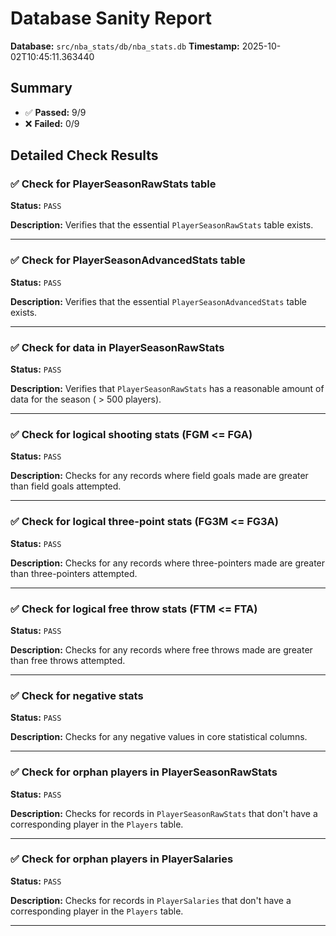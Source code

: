 # Database Sanity Report

**Database:** `src/nba_stats/db/nba_stats.db`
**Timestamp:** 2025-10-02T10:45:11.363440

## Summary

- ✅ **Passed:** 9/9
- ❌ **Failed:** 0/9

## Detailed Check Results

### ✅ Check for PlayerSeasonRawStats table

**Status:** `PASS`

**Description:** Verifies that the essential `PlayerSeasonRawStats` table exists.

---

### ✅ Check for PlayerSeasonAdvancedStats table

**Status:** `PASS`

**Description:** Verifies that the essential `PlayerSeasonAdvancedStats` table exists.

---

### ✅ Check for data in PlayerSeasonRawStats

**Status:** `PASS`

**Description:** Verifies that `PlayerSeasonRawStats` has a reasonable amount of data for the season ( > 500 players).

---

### ✅ Check for logical shooting stats (FGM <= FGA)

**Status:** `PASS`

**Description:** Checks for any records where field goals made are greater than field goals attempted.

---

### ✅ Check for logical three-point stats (FG3M <= FG3A)

**Status:** `PASS`

**Description:** Checks for any records where three-pointers made are greater than three-pointers attempted.

---

### ✅ Check for logical free throw stats (FTM <= FTA)

**Status:** `PASS`

**Description:** Checks for any records where free throws made are greater than free throws attempted.

---

### ✅ Check for negative stats

**Status:** `PASS`

**Description:** Checks for any negative values in core statistical columns.

---

### ✅ Check for orphan players in PlayerSeasonRawStats

**Status:** `PASS`

**Description:** Checks for records in `PlayerSeasonRawStats` that don't have a corresponding player in the `Players` table.

---

### ✅ Check for orphan players in PlayerSalaries

**Status:** `PASS`

**Description:** Checks for records in `PlayerSalaries` that don't have a corresponding player in the `Players` table.

---

